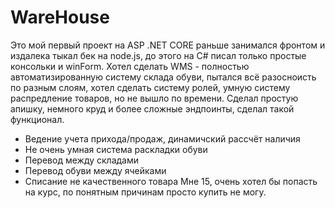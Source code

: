 # WareHouse

Это мой первый проект на ASP .NET CORE раньше занимался фронтом и издалека тыкал бек на node.js, до этого на C# писал только простые консольки и winForm.
Хотел сделать WMS - полностью автоматизированную систему склада обуви, пытался всё разосноисть по разным слоям, 
хотел сделать систему ролей, умную систему распредление товаров, но не вышло по времени.
Сделал простую апишку, немного круд и более сложные эндпоинты, сделал такой функционал.
- Ведение учета прихода/продаж, динамичский рассчёт наличия 
- Не очень умная система раскладки обуви
- Перевод между складами
- Перевод обуви между ячейками
- Списание не качественного товара 
Мне 15, очень хотел бы попасть на курс, по понятным причинам просто купить не могу.
